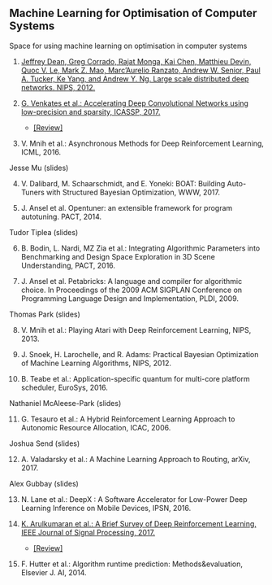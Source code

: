## Machine Learning for Optimisation of Computer Systems

Space for using machine learning on optimisation in computer systems

1. [Jeffrey Dean, Greg Corrado, Rajat Monga, Kai Chen, Matthieu Devin, Quoc V. Le, Mark Z. Mao, Marc’Aurelio Ranzato, Andrew W. Senior, Paul A. Tucker, Ke Yang, and Andrew Y. Ng. Large scale distributed deep networks. NIPS, 2012.](papers/dean_nips_2012.pdf)

2. [G. Venkates et al.: Accelerating Deep Convolutional Networks using low-precision and sparsity,  ICASSP, 2017.](papers/venkates_ICASSP_2017.pdf) 
    - [[Review]](papers/venkates_ICASSP_2017.md) 

3. V. Mnih et al.: Asynchronous Methods for Deep Reinforcement Learning, ICML, 2016.

Jesse Mu (slides) 

4. V. Dalibard, M. Schaarschmidt, and E. Yoneki: BOAT: Building Auto-Tuners with Structured Bayesian Optimization, WWW, 2017. 

5. J. Ansel et al. Opentuner: an extensible framework for program autotuning. PACT, 2014.

Tudor Tiplea (slides) 

6. B. Bodin, L. Nardi, MZ Zia et al.: Integrating Algorithmic Parameters into Benchmarking and Design Space Exploration in 3D Scene Understanding, PACT, 2016. 

7. J. Ansel et al. Petabricks: A language and compiler for algorithmic choice. In Proceedings of the 2009 ACM SIGPLAN Conference on Programming Language Design and Implementation, PLDI, 2009.

Thomas Park (slides) 

8. V. Mnih et al.: Playing Atari with Deep Reinforcement Learning, NIPS, 2013.

9. J. Snoek, H. Larochelle, and R. Adams: Practical Bayesian Optimization of Machine Learning Algorithms, NIPS, 2012.

10. B. Teabe et al.: Application-specific quantum for multi-core platform scheduler, EuroSys, 2016.

Nathaniel McAleese-Park (slides) 

11. G. Tesauro et al.: A Hybrid Reinforcement Learning Approach to Autonomic Resource Allocation, ICAC, 2006.

Joshua Send (slides) 

12. A. Valadarsky et al.: A Machine Learning Approach to Routing, arXiv, 2017.

Alex Gubbay (slides) 

13. N. Lane et al.: DeepX : A Software Accelerator for Low-Power Deep Learning Inference on Mobile Devices, IPSN, 2016.

14. [K. Arulkumaran et al.: A Brief Survey of Deep Reinforcement Learning, IEEE Journal of Signal Processing, 2017.](papers/arulkumaran_IEEESP_2017.pdf)
    -  [[Review]](papers/arulkumaran_IEEESP_2017.md)

15. F. Hutter et al.: Algorithm runtime prediction: Methods&evaluation, Elsevier J. AI, 2014.